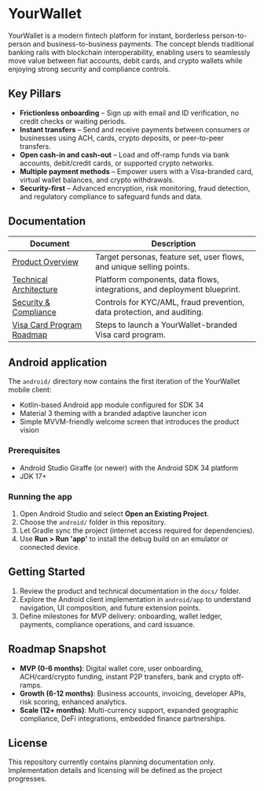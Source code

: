 # YourWallet

YourWallet is a modern fintech platform for instant, borderless person-to-person and business-to-business payments. The concept
blends traditional banking rails with blockchain interoperability, enabling users to seamlessly move value between fiat accounts,
debit cards, and crypto wallets while enjoying strong security and compliance controls.

## Key Pillars

- **Frictionless onboarding** – Sign up with email and ID verification, no credit checks or waiting periods.
- **Instant transfers** – Send and receive payments between consumers or businesses using ACH, cards, crypto deposits, or peer-to-peer transfers.
- **Open cash-in and cash-out** – Load and off-ramp funds via bank accounts, debit/credit cards, or supported crypto networks.
- **Multiple payment methods** – Empower users with a Visa-branded card, virtual wallet balances, and crypto withdrawals.
- **Security-first** – Advanced encryption, risk monitoring, fraud detection, and regulatory compliance to safeguard funds and data.

## Documentation

| Document | Description |
| --- | --- |
| [Product Overview](docs/product_overview.md) | Target personas, feature set, user flows, and unique selling points. |
| [Technical Architecture](docs/technical_architecture.md) | Platform components, data flows, integrations, and deployment blueprint. |
| [Security & Compliance](docs/security_compliance.md) | Controls for KYC/AML, fraud prevention, data protection, and auditing. |
| [Visa Card Program Roadmap](docs/card_program.md) | Steps to launch a YourWallet-branded Visa card program. |

## Android application

The `android/` directory now contains the first iteration of the YourWallet mobile client:

- Kotlin-based Android app module configured for SDK 34
- Material 3 theming with a branded adaptive launcher icon
- Simple MVVM-friendly welcome screen that introduces the product vision

### Prerequisites

- Android Studio Giraffe (or newer) with the Android SDK 34 platform
- JDK 17+

### Running the app

1. Open Android Studio and select **Open an Existing Project**.
2. Choose the `android/` folder in this repository.
3. Let Gradle sync the project (internet access required for dependencies).
4. Use **Run > Run 'app'** to install the debug build on an emulator or connected device.

## Getting Started

1. Review the product and technical documentation in the `docs/` folder.
2. Explore the Android client implementation in `android/app` to understand navigation, UI composition, and future extension points.
3. Define milestones for MVP delivery: onboarding, wallet ledger, payments, compliance operations, and card issuance.

## Roadmap Snapshot

- **MVP (0-6 months)**: Digital wallet core, user onboarding, ACH/card/crypto funding, instant P2P transfers, bank and crypto off-ramps.
- **Growth (6-12 months)**: Business accounts, invoicing, developer APIs, risk scoring, enhanced analytics.
- **Scale (12+ months)**: Multi-currency support, expanded geographic compliance, DeFi integrations, embedded finance partnerships.

## License

This repository currently contains planning documentation only. Implementation details and licensing will be defined as the project progresses.
